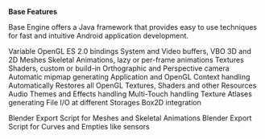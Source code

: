 <b>Base Features</b>

Base Engine offers a Java framework that provides easy to use techniques for fast and intuitive Android application development.

Variable OpenGL ES 2.0 bindings
System and Video buffers, VBO
3D and 2D Meshes
Skeletal Animations, lazy or per-frame animations
Textures
Shaders, custom or build-in
Orthographic and Perspective camera
Automatic mipmap generating
Application and OpenGL Context handling
Automatically Restores all OpenGL Textures, Shaders and other Resources
Audio Themes and Effects handling
Multi-Touch handling
Texture Atlases generating
File I/O at different Storages
Box2D integration

Blender Export Script for Meshes and Skeletal Animations
Blender Export Script for Curves and Empties like sensors
